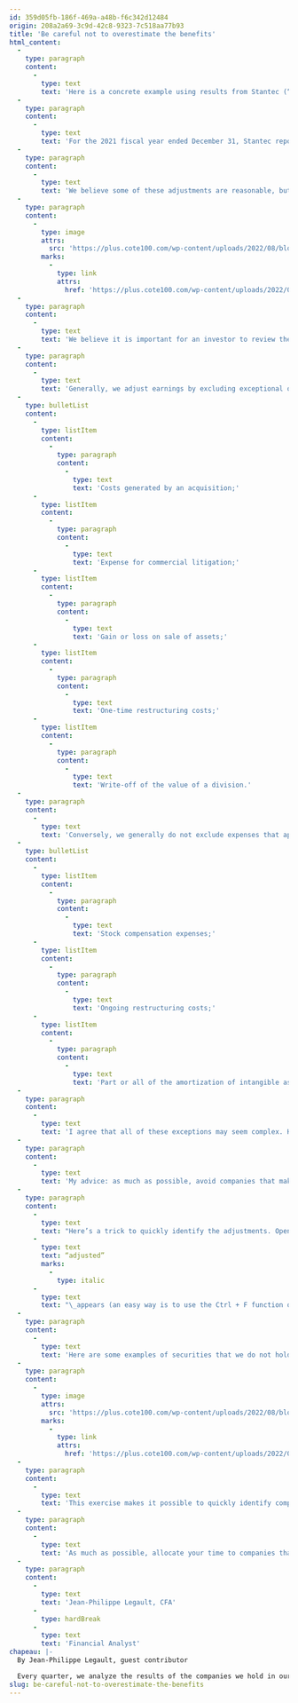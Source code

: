 ```yaml
---
id: 359d05fb-186f-469a-a48b-f6c342d12484
origin: 208a2a69-3c9d-42c8-9323-7c518aa77b93
title: 'Be careful not to overestimate the benefits'
html_content:
  -
    type: paragraph
    content:
      -
        type: text
        text: 'Here is a concrete example using results from Stantec (“STN”), a company held in our managed portfolios. The company provides engineering consulting services.'
  -
    type: paragraph
    content:
      -
        type: text
        text: 'For the 2021 fiscal year ended December 31, Stantec reported diluted net earnings of $1.80 per share. This figure is obtained using IFRS accounting standards. However, in the press release announcing its results, the company mentioned that it achieved diluted and adjusted net earnings per share of $2.42. To arrive at this figure, the company had to make several adjustments, such as excluding certain acquisition expenses and write-offs.'
  -
    type: paragraph
    content:
      -
        type: text
        text: 'We believe some of these adjustments are reasonable, but not all. As a result, our in-house calculation of net earnings comes to $2.15 per share.'
  -
    type: paragraph
    content:
      -
        type: image
        attrs:
          src: 'https://plus.cote100.com/wp-content/uploads/2022/08/blogue_08052022_1_en-1.png'
        marks:
          -
            type: link
            attrs:
              href: 'https://plus.cote100.com/wp-content/uploads/2022/08/blogue_08052022_1_en-1.png'
  -
    type: paragraph
    content:
      -
        type: text
        text: 'We believe it is important for an investor to review the adjustments and make up their own mind about what should or should not be included. At its recent price of $63, Stantec’s stock traded at 35 times IFRS earnings, but 26 times adjusted earnings. That’s quite a difference!'
  -
    type: paragraph
    content:
      -
        type: text
        text: 'Generally, we adjust earnings by excluding exceptional or non-recurring items that are not related to the current activities of the company. We assume that these elements will not recur in the coming quarters. Here are some examples of items that we typically exclude from our calculation:'
  -
    type: bulletList
    content:
      -
        type: listItem
        content:
          -
            type: paragraph
            content:
              -
                type: text
                text: 'Costs generated by an acquisition;'
      -
        type: listItem
        content:
          -
            type: paragraph
            content:
              -
                type: text
                text: 'Expense for commercial litigation;'
      -
        type: listItem
        content:
          -
            type: paragraph
            content:
              -
                type: text
                text: 'Gain or loss on sale of assets;'
      -
        type: listItem
        content:
          -
            type: paragraph
            content:
              -
                type: text
                text: 'One-time restructuring costs;'
      -
        type: listItem
        content:
          -
            type: paragraph
            content:
              -
                type: text
                text: 'Write-off of the value of a division.'
  -
    type: paragraph
    content:
      -
        type: text
        text: 'Conversely, we generally do not exclude expenses that appear to be part of a company’s normal course of business, even if they do not affect its cash flow. Here are some examples:'
  -
    type: bulletList
    content:
      -
        type: listItem
        content:
          -
            type: paragraph
            content:
              -
                type: text
                text: 'Stock compensation expenses;'
      -
        type: listItem
        content:
          -
            type: paragraph
            content:
              -
                type: text
                text: 'Ongoing restructuring costs;'
      -
        type: listItem
        content:
          -
            type: paragraph
            content:
              -
                type: text
                text: 'Part or all of the amortization of intangible assets.'
  -
    type: paragraph
    content:
      -
        type: text
        text: 'I agree that all of these exceptions may seem complex. How to make sense of them?'
  -
    type: paragraph
    content:
      -
        type: text
        text: 'My advice: as much as possible, avoid companies that make a lot of adjustments. This will reduce the risk of being wrong and overestimating the actual profits made by a company.'
  -
    type: paragraph
    content:
      -
        type: text
        text: "Here’s a trick to quickly identify the adjustments. Open the most recent annual report or press release outlining a company’s recent financial results. In these documents, count the number of times the word\_"
      -
        type: text
        text: “adjusted”
        marks:
          -
            type: italic
      -
        type: text
        text: "\_appears (an easy way is to use the Ctrl + F function on your keyboard)."
  -
    type: paragraph
    content:
      -
        type: text
        text: 'Here are some examples of securities that we do not hold in our portfolio:'
  -
    type: paragraph
    content:
      -
        type: image
        attrs:
          src: 'https://plus.cote100.com/wp-content/uploads/2022/08/blogue_08052022_2_en-3.png'
        marks:
          -
            type: link
            attrs:
              href: 'https://plus.cote100.com/wp-content/uploads/2022/08/blogue_08052022_2_en-3.png'
  -
    type: paragraph
    content:
      -
        type: text
        text: 'This exercise makes it possible to quickly identify companies whose financial results are more likely to be overvalued by their management.'
  -
    type: paragraph
    content:
      -
        type: text
        text: 'As much as possible, allocate your time to companies that are stingy with their earnings adjustments.'
  -
    type: paragraph
    content:
      -
        type: text
        text: 'Jean-Philippe Legault, CFA'
      -
        type: hardBreak
      -
        type: text
        text: 'Financial Analyst'
chapeau: |-
  By Jean-Philippe Legault, guest contributor

  Every quarter, we analyze the results of the companies we hold in our portfolio and present a summary to our clients. It is not uncommon for our clients to ask us about our way of calculating the financial data of companies, especially earnings per share, which are often different from those published by the companies.
slug: be-careful-not-to-overestimate-the-benefits
---
```

